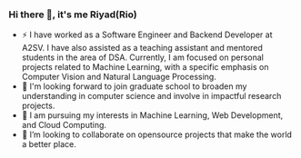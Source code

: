### Hi there 👋, it's me Riyad(Rio)

<!--
**RiyadHassen/RiyadHassen** is a ✨ _special_ ✨ repository because its `README.md` (this file) appears on your GitHub profile.

Here are some ideas to get you started:




- 🤔 I’m looking for help with ...
- 💬 Ask me about ...
- 📫 How to reach me: ...
- 😄 Pronouns: ...
-  Fun fact: ...
My goal is to continuously enhance my skills and knowledge in these areas to drive innovation and create solutions that solve real-world problems
-->
- ⚡ I have worked as a Software Engineer and Backend Developer at A2SV. I have also assisted as a teaching assistant and mentored students in the area of DSA. Currently, I am focused on personal projects related to Machine Learning, with a specific emphasis on Computer Vision and Natural Language Processing. 
- 🔭 I'm looking forward to join graduate school to broaden my understanding in computer science and involve in impactful research projects. 
- 🌱 I am pursuing my interests in Machine Learning, Web Development, and Cloud Computing.
- 👯 I’m looking to collaborate on opensource projects that make the world a better place.

